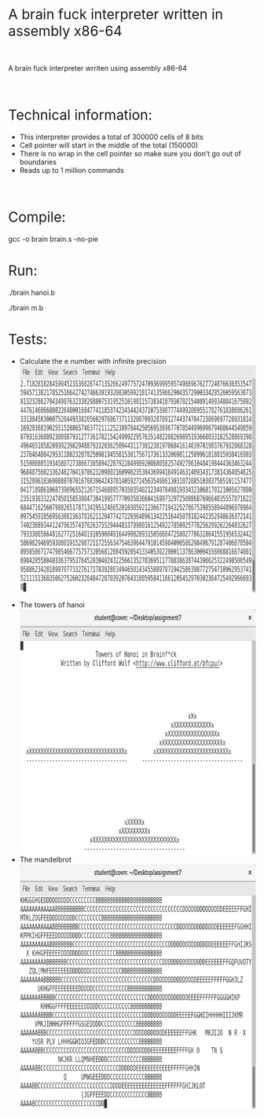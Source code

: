 <h1><span style="font-weight: 400;">A brain fuck interpreter written in assembly x86-64</span></h1>
<p>&nbsp;</p>
<p><span style="font-weight: 400;">A brain fuck interpreter wrriten using assembly x86-64</span></p>
<p>&nbsp;</p>
<h1><span style="font-weight: 400;">Technical information:</span></h1>
<ul>
<li style="font-weight: 400;"><span style="font-weight: 400;">This interpreter provides a total of 300000 cells of 8 bits</span></li>
<li style="font-weight: 400;"><span style="font-weight: 400;">Cell pointer will start in the middle of the total (150000)</span></li>
<li style="font-weight: 400;"><span style="font-weight: 400;">There is no wrap in the cell pointer so make sure you don&rsquo;t go out of boundaries</span></li>
<li style="font-weight: 400;"><span style="font-weight: 400;">Reads up to 1 million commands</span></li>
</ul>
<p>&nbsp;</p>
<h1><span style="font-weight: 400;">Compile:</span></h1>
<p><span style="font-weight: 400;">gcc -o brain brain.s -no-pie</span></p>
<h1><span style="font-weight: 400;">Run:</span></h1>
<p><span style="font-weight: 400;">./brain hanoi.b</span></p>
<p><span style="font-weight: 400;">./brain m.b</span></p>
<h1><span style="font-weight: 400;">Tests:</span></h1>
<ul>
<li style="font-weight: 400;"><span style="font-weight: 400;">Calculate the e number with infinite precision</span><span style="font-weight: 400;"><img src="https://github.com/nos111/brain-fuck-interpreter/blob/master/photos/e.png?raw=true" alt="" width="734" height="462" /></span></li>
</ul>
<ul>
<li style="font-weight: 400;"><span style="font-weight: 400;">The towers of hanoi&nbsp;</span><span style="font-weight: 400;"><img src="https://github.com/nos111/brain-fuck-interpreter/blob/master/photos/hanoitowers.png?raw=true" alt="" width="734" height="499" /></span></li>
<li style="font-weight: 400;"><span style="font-weight: 400;">The mandelbrot&nbsp;</span><span style="font-weight: 400;"><br />
 <img src="https://github.com/nos111/brain-fuck-interpreter/blob/master/photos/mandelbrot.png?raw=true" alt="" width="734" height="499" /><br /></span></li>
</ul>
